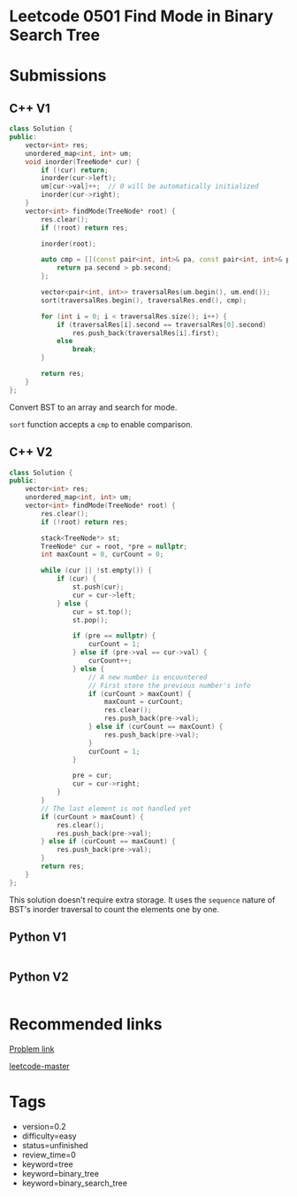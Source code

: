 # Leetcode 0501 Find Mode in Binary Search Tree

# Submissions

## C++ V1

```C++
class Solution {
public:
    vector<int> res;
    unordered_map<int, int> um;
    void inorder(TreeNode* cur) {
        if (!cur) return;
        inorder(cur->left);
        um[cur->val]++;  // 0 will be automatically initialized
        inorder(cur->right);
    }
    vector<int> findMode(TreeNode* root) {
        res.clear();
        if (!root) return res;

        inorder(root);

        auto cmp = [](const pair<int, int>& pa, const pair<int, int>& pb) -> bool {
            return pa.second > pb.second;
        };

        vector<pair<int, int>> traversalRes(um.begin(), um.end());
        sort(traversalRes.begin(), traversalRes.end(), cmp);

        for (int i = 0; i < traversalRes.size(); i++) {
            if (traversalRes[i].second == traversalRes[0].second)
                res.push_back(traversalRes[i].first);
            else
                break;
        }

        return res;
    }
};
```

Convert BST to an array and search for mode.

`sort` function accepts a `cmp` to enable comparison.


## C++ V2

```C++
class Solution {
public:
    vector<int> res;
    unordered_map<int, int> um;
    vector<int> findMode(TreeNode* root) {
        res.clear();
        if (!root) return res;

        stack<TreeNode*> st;
        TreeNode* cur = root, *pre = nullptr;
        int maxCount = 0, curCount = 0;

        while (cur || !st.empty()) {
            if (cur) {
                st.push(cur);
                cur = cur->left;
            } else {
                cur = st.top();
                st.pop();

                if (pre == nullptr) {
                    curCount = 1;
                } else if (pre->val == cur->val) {
                    curCount++;
                } else {
                    // A new number is encountered
                    // First store the previous number's info
                    if (curCount > maxCount) {
                        maxCount = curCount;
                        res.clear();
                        res.push_back(pre->val);
                    } else if (curCount == maxCount) {
                        res.push_back(pre->val);
                    }
                    curCount = 1;
                }

                pre = cur;
                cur = cur->right;
            }
        }
        // The last element is not handled yet
        if (curCount > maxCount) {
            res.clear();
            res.push_back(pre->val);
        } else if (curCount == maxCount) {
            res.push_back(pre->val);
        }
        return res;
    }
};
```

This solution doesn't require extra storage. It uses the `sequence` nature of BST's inorder traversal to count the elements one by one.


## Python V1

```python
```



## Python V2

```python

```


# Recommended links

[Problem link](https://leetcode.com/problems/find-mode-in-binary-search-tree/description/)

[leetcode-master](https://github.com/youngyangyang04/leetcode-master/blob/master/problems/0501.%E4%BA%8C%E5%8F%89%E6%90%9C%E7%B4%A2%E6%A0%91%E4%B8%AD%E7%9A%84%E4%BC%97%E6%95%B0.md)


# Tags

- version=0.2
- difficulty=easy
- status=unfinished
- review_time=0
- keyword=tree
- keyword=binary_tree
- keyword=binary_search_tree